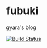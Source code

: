 # fubuki
gyara's blog

[![Build Status](https://dev.azure.com/GyaraStudio/fubuki/_apis/build/status/laxect.fubuki?branchName=dev)](https://dev.azure.com/GyaraStudio/fubuki/_build/latest?definitionId=1&branchName=dev)
